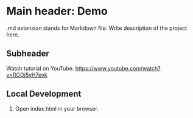 # Main header: Demo

.md extension stands for Markdown file.
Write description of the project here.

## Subheader

Watch tutorial on YouTube.
https://www.youtube.com/watch?v=RGOj5yH7evk

## Local Development

1. Open index.html in your browser.
